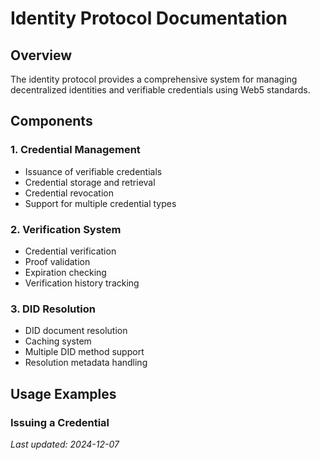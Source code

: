 <!-- markdownlint-disable MD013 line-length -->

# Identity Protocol Documentation

## Overview
The identity protocol provides a comprehensive system for managing decentralized identities and verifiable credentials using Web5 standards.

## Components

### 1. Credential Management
- Issuance of verifiable credentials
- Credential storage and retrieval
- Credential revocation
- Support for multiple credential types

### 2. Verification System
- Credential verification
- Proof validation
- Expiration checking
- Verification history tracking

### 3. DID Resolution
- DID document resolution
- Caching system
- Multiple DID method support
- Resolution metadata handling

## Usage Examples

### Issuing a Credential


*Last updated: 2024-12-07*
